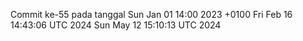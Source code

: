 Commit ke-55 pada tanggal Sun Jan 01 14:00 2023 +0100
Fri Feb 16 14:43:06 UTC 2024
Sun May 12 15:10:13 UTC 2024
